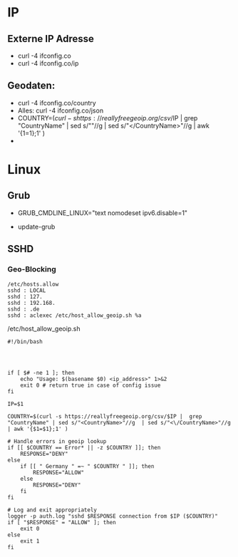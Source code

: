 
# IP
## Externe IP Adresse
* curl -4 ifconfig.co
* curl -4 ifconfig.co/ip

## Geodaten:
* curl -4 ifconfig.co/country
* Alles: curl -4 ifconfig.co/json
* COUNTRY=$(curl -s https://reallyfreegeoip.org/csv/$IP |  grep "CountryName" | sed s/"<CountryName>"//g  | sed s/"<\/CountryName>"//g | awk '{$1=$1};1' )
* 



# Linux 
## Grub
* GRUB_CMDLINE_LINUX="text nomodeset  ipv6.disable=1"
+ update-grub

## SSHD
### Geo-Blocking
```
/etc/hosts.allow
sshd : LOCAL
sshd : 127.
sshd : 192.168.
sshd : .de
sshd : aclexec /etc/host_allow_geoip.sh %a
```

/etc/host_allow_geoip.sh
```
#!/bin/bash




if [ $# -ne 1 ]; then
    echo "Usage: $(basename $0) <ip_address>" 1>&2
    exit 0 # return true in case of config issue
fi

IP=$1

COUNTRY=$(curl -s https://reallyfreegeoip.org/csv/$IP |  grep "CountryName" | sed s/"<CountryName>"//g  | sed s/"<\/CountryName>"//g | awk '{$1=$1};1' )

# Handle errors in geoip lookup
if [[ $COUNTRY == Error* || -z $COUNTRY ]]; then
    RESPONSE="DENY"
else
    if [[ " Germany " =~ " $COUNTRY " ]]; then
        RESPONSE="ALLOW"
    else
        RESPONSE="DENY"
    fi
fi

# Log and exit appropriately
logger -p auth.log "sshd $RESPONSE connection from $IP ($COUNTRY)"
if [ "$RESPONSE" = "ALLOW" ]; then
    exit 0
else
    exit 1
fi

```
